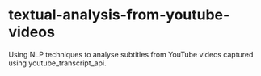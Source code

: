 # textual-analysis-from-youtube-videos
Using NLP techniques to analyse subtitles from YouTube videos captured using youtube_transcript_api.

